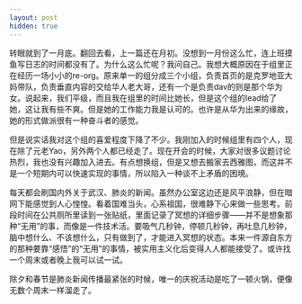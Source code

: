 ```yaml
---
layout: post
hidden: true
---
```


转眼就到了一月底。翻回去看，上一篇还在月初。没想到一月份这么忙，连上班摸鱼写日志的时间都没有了。为什么这么忙呢？我问自己。我想大概原因在于组里正在经历一场小小的re-org。原来单一的组分成三个小组，负责首页的是克罗地亚大妈带队，负责垂直内容的交给华人老大哥，还有一个是负责dav的则是那个华为女。说起来，我们平级，而且我在组里的时间比她长，但是这个组的lead给了她，这让我有些不爽。但是她的工作能力我是认可的。也许是从华为出来的缘故，她的形式做派很有一种奋斗者的感觉。

但是说实话我对这个组的喜爱程度下降了不少。我刚加入的时候组里有四个人，现在除了元老Yao，另外两个人都已经走了。现在开会的时候，大家对很多议题讨论热烈，我也没有兴趣加入进去。有点想换组，但是又想去搬家去西雅图，而这并不是一个短期内可以快速实现的事情，所以陷入一种谈不上矛盾的困境。

每天都会刷国内外关于武汉、肺炎的新闻。虽然办公室这边还是风平浪静，但在暗网下能感觉到人心惶惶。看着国难当头，心系祖国，很难静下心来做一些思考。前段时间在公共厕所里读到一张贴纸，里面记录了冥想的详细步骤——并不是想象那种“无用”的事，而像是一件技术活。要吸气几秒钟，停顿几秒钟，再吐息几秒钟，脑中想什么、不该想什么，只有做到了，才能进入冥想的状态。本来一件源自东方的那种要靠“感悟”的“无用”的事情，被实用主义化后变得人人都能接受了。或许找一个周末或者晚上我可以试一试。

除夕和春节是肺炎新闻传播最紧张的时候，唯一的庆祝活动是吃了一顿火锅，便像无数个周末一样溜走了。